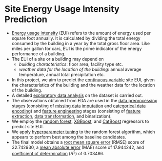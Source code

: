 # Site Energy Usage Intensity Prediction

- [Energy usage intensity](https://en.wikipedia.org/wiki/Efficient_energy_use#Building_design) (EUI) refers to the amount of energy used per square foot annually. It is calculated by dividing the total energy consumed by the building in a year by the total gross floor area. Like miles per gallon for cars, EUI is the prime indicator of the energy performance of a building.
- The EUI of a site or a building may depend on
  - _building characteristics_: floor area, facility type etc.
  - _weather data for the location of the building_: annual average temperature, annual total precipitation etc.
- In this project, we aim to predict the [continuous variable](https://en.wikipedia.org/wiki/Continuous_or_discrete_variable#Continuous_variable) site EUI, given the characteristics of the building and the weather data for the location of the building.
- A detailed [exploratory data analysis](https://en.wikipedia.org/wiki/Exploratory_data_analysis) on the dataset is carried out.
- The observations obtained from EDA are used in the [data preprocessing](https://en.wikipedia.org/wiki/Data_Preprocessing) stages (consisting of [missing data](https://en.wikipedia.org/wiki/Missing_data) [imputation](https://en.wikipedia.org/wiki/Imputation_(statistics)) and [categorical data encoding](https://en.wikipedia.org/wiki/Categorical_variable#Categorical_variables_and_regression)) and [feature engineering](https://en.wikipedia.org/wiki/Feature_engineering) stages (consisting of [feature extraction](https://en.wikipedia.org/wiki/Feature_engineering), [data transformation](https://en.wikipedia.org/wiki/Data_transformation_(statistics)), and binarization).
- We employ the [random forest](https://en.wikipedia.org/wiki/Random_forest), [XGBoost](https://en.wikipedia.org/wiki/XGBoost), and [CatBoost](https://en.wikipedia.org/wiki/CatBoost) regressors to predict site EUI.
- We apply [hyperparameter tuning](https://en.wikipedia.org/wiki/Hyperparameter_optimization) to the random forest algorithm, which appears to perform best among the baseline candidates.
- The final model obtains a [root mean square error](https://en.wikipedia.org/wiki/Root-mean-square_deviation) (RMSE) score of $32.742930$, a [mean absolute error](https://en.wikipedia.org/wiki/Mean_absolute_error) (MAE) score of $17.944242$, and [coefficient of determination](https://en.wikipedia.org/wiki/Coefficient_of_determination) $(R^2)$ of $0.703486$.

